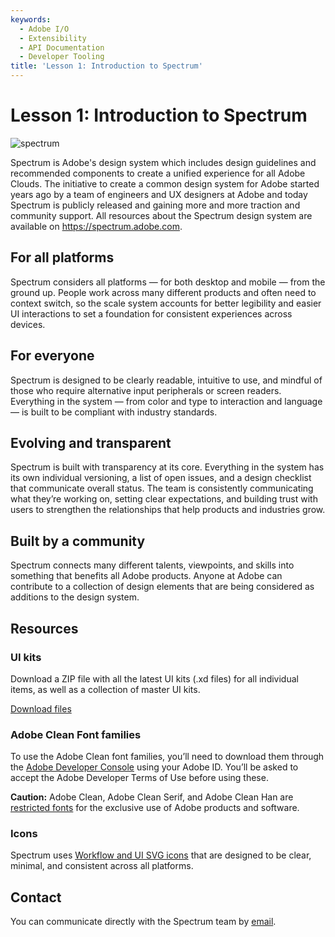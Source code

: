 ```yaml
---
keywords:
  - Adobe I/O
  - Extensibility
  - API Documentation
  - Developer Tooling
title: 'Lesson 1: Introduction to Spectrum'
---
```


# Lesson 1: Introduction to Spectrum

![spectrum](https://opensource.adobe.com/spectrum-css/img/spectrum-css_illustration_desktop@2x.png)

Spectrum is Adobe's design system which includes design guidelines and recommended components to create a unified experience for all Adobe Clouds. 
The initiative to create a common design system for Adobe started years ago by a team of engineers and UX designers at Adobe and 
today Spectrum is publicly released and gaining more and more traction and community support. 
All resources about the Spectrum design system are available on https://spectrum.adobe.com.

## For all platforms

Spectrum considers all platforms — for both desktop and mobile — from the ground up. 
People work across many different products and often need to context switch, so the scale system accounts for better legibility and easier UI interactions to set a foundation for consistent experiences across devices.

## For everyone

Spectrum is designed to be clearly readable, intuitive to use, and mindful of those who require alternative input peripherals or screen readers. 
Everything in the system — from color and type to interaction and language — is built to be compliant with industry standards.

## Evolving and transparent

Spectrum is built with transparency at its core. Everything in the system has its own individual versioning, a list of open issues, and a design checklist that communicate overall status. 
The team is consistently communicating what they’re working on, setting clear expectations, and building trust with users to strengthen the relationships that help products and industries grow.

## Built by a community

Spectrum connects many different talents, viewpoints, and skills into something that benefits all Adobe products. 
Anyone at Adobe can contribute to a collection of design elements that are being considered as additions to the design system.

## Resources

### UI kits

Download a ZIP file with all the latest UI kits (.xd files) for all individual items, as well as a collection of master UI kits. 

[Download files](https://spectrum.adobe.com/static/UI-Kits/Spectrum-UI-Kits.zip)

### Adobe Clean Font families

To use the Adobe Clean font families, you’ll need to download them through the [Adobe Developer Console](https://console.adobe.io/downloads/) using your Adobe ID. 
You’ll be asked to accept the Adobe Developer Terms of Use before using these.

**Caution:** Adobe Clean, Adobe Clean Serif, and Adobe Clean Han are [restricted fonts](https://www.adobe.com/products/type/font-licensing/restricted-fonts.html) for the exclusive use of Adobe products and software.


### Icons

Spectrum uses [Workflow and UI SVG icons](https://spectrum.adobe.com/page/icons/) that are designed to be clear, minimal, and consistent across all platforms.

## Contact

You can communicate directly with the Spectrum team by [email](mailto:spectrum@adobe.com).   

